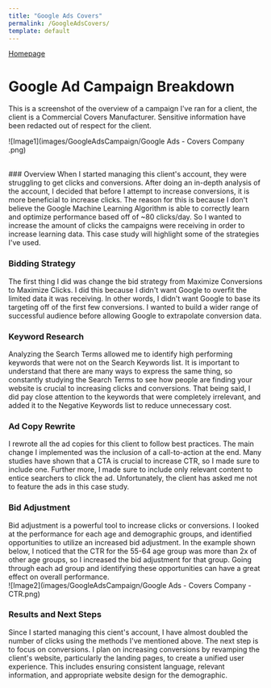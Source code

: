 ```yaml
---
title: "Google Ads Covers"
permalink: /GoogleAdsCovers/
template: default
---
```

[Homepage](https://brandenmoo.github.io/)

# Google Ad Campaign Breakdown
This is a screenshot of the overview of a campaign I've ran for a client, the client is a Commercial Covers Manufacturer. Sensitive information have been redacted out of respect for the client. <br>

![Image1](images/GoogleAdsCampaign/Google Ads - Covers Company .png)


<br>
### Overview
When I started managing this client's account, they were struggling to get clicks and conversions. After doing an in-depth analysis of the account, I decided that before I attempt to increase conversions, it is more beneficial to increase clicks. The reason for this is because I don't believe the Google Machine Learning Algorithm is able to correctly learn and optimize performance based off of ~80 clicks/day. So I wanted to increase the amount of clicks the campaigns were receiving in order to increase learning data. This case study will highlight some of the strategies I've used. 

### Bidding Strategy 
The first thing I did was change the bid strategy from Maximize Conversions to Maximize Clicks. I did this because I didn't want Google to overfit the limited data it was receiving. In other words, I didn't want Google to base its targeting off of the first few conversions. I wanted to build a wider range of successful audience before allowing Google to extrapolate conversion data.

### Keyword Research
Analyzing the Search Terms allowed me to identify high performing keywords that were not on the Search Keywords list. It is important to understand that there are many ways to express the same thing, so constantly studying the Search Terms to see how people are finding your website is crucial to increasing clicks and conversions. That being said, I did pay close attention to the keywords that were completely irrelevant, and added it to the Negative Keywords list to reduce unnecessary cost. 

### Ad Copy Rewrite 
I rewrote all the ad copies for this client to follow best practices. The main change I implemented was the inclusion of a call-to-action at the end. Many studies have shown that a CTA is crucial to increase CTR, so I made sure to include one. Further more, I made sure to include only relevant content to entice searchers to click the ad. Unfortunately, the client has asked me not to feature the ads in this case study.

### Bid Adjustment
Bid adjustment is a powerful tool to increase clicks or conversions. I looked at the performance for each age and demographic groups, and identified opportunities to utilize an increased bid adjustment. In the example shown below, I noticed that the CTR for the 55-64 age group was more than 2x of other age groups, so I increased the bid adjustment for that group. Going through each ad group and identifying these opportunities can have a great effect on overall performance. <br>
![Image2](images/GoogleAdsCampaign/Google Ads - Covers Company - CTR.png)

### Results and Next Steps
Since I started managing this cient's account, I have almost doubled the number of clicks using the methods I've mentioned above. The next step is to focus on conversions. I plan on increasing conversions by revamping the client's website, particularly the landing pages, to create a unified user experience. This includes ensuring consistent language, relevant information, and appropriate website design for the demographic. 
